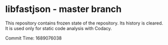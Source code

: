 # libfastjson - master branch

This repository contains frozen state of the repository.
Its history is cleared. It is used only for static code
analysis with Codacy.

Commit Time: 1689076038